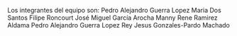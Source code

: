 Los integrantes del equipo son:
Pedro Alejandro Guerra Lopez
Maria Dos Santos Filipe Roncourt 
José Miguel García Arocha 
Manny Rene Ramirez Aldama 
Pedro Alejandro Guerra Lopez
Rey Jesus Gonzales-Pardo Machado
